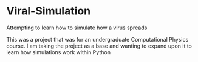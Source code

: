 # Viral-Simulation
Attempting to learn how to simulate how a virus spreads 

This was a project that was for an undergraduate Computational Physics course. I am taking the project as a base and wanting to expand upon it to learn how simulations work within Python 
